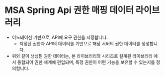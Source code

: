 # MSA Spring Api 권한 매핑 데이터 라이브러리
- 어노테이션 기반으로, API에 요구 권한을 지정합니다.
  - 지정된 권한과 API의 데이터를 기반으로 해당 서버의 권한 데이터를 생성합니다.
- 위와 같이 생성된 권한 데이터는, 본 라이브러리와 시리즈로 설계된 라이브러리  에서 통합되어 권한 체계에 편입되며, 특정 권한이 어떤 기능을 보유할 수 있는지를 정의합니다.